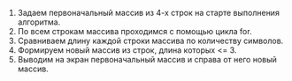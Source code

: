 1. Задаем первоначальный массив из 4-х строк на старте выполнения алгоритма.
2. По всем строкам массива проходимся с помощью цикла for.
3. Сравниваем длину каждой строки массива по количеству символов.
4. Формируем новый массив из строк, длина которых <= 3.
5. Выводим на экран первоначальный массив и справа от него новый массив.